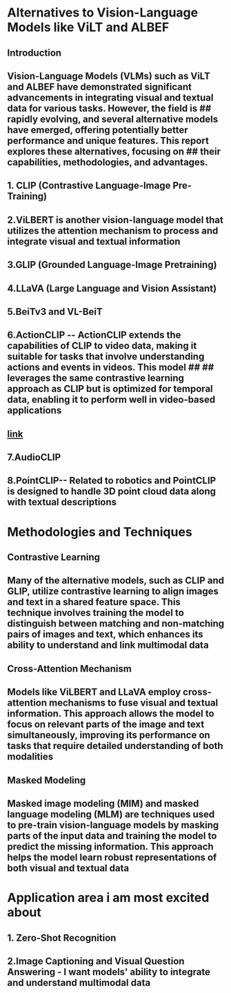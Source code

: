 # Alternatives to Vision-Language Models like ViLT and ALBEF

## Introduction
## Vision-Language Models (VLMs) such as ViLT and ALBEF have demonstrated significant advancements in integrating visual and textual data for various tasks. However, the field is ## rapidly evolving, and several alternative models have emerged, offering potentially better performance and unique features. This report explores these alternatives, focusing on ## their capabilities, methodologies, and advantages.

## 1. CLIP (Contrastive Language-Image Pre-Training)

## 2.ViLBERT is another vision-language model that utilizes the attention mechanism to process and integrate visual and textual information

## 3.GLIP (Grounded Language-Image Pretraining)

## 4.LLaVA (Large Language and Vision Assistant)

## 5.BeiTv3 and VL-BeiT


## 6.ActionCLIP -- ActionCLIP extends the capabilities of CLIP to video data, making it suitable for tasks that involve understanding actions and events in videos. This model ## ## leverages the same contrastive learning approach as CLIP but is optimized for temporal data, enabling it to perform well in video-based applications
## [link](https://github.com/sallymmx/ActionCLIP)

## 7.AudioCLIP

## 8.PointCLIP-- Related to robotics and PointCLIP is designed to handle 3D point cloud data along with textual descriptions

# Methodologies and Techniques
## Contrastive Learning
## Many of the alternative models, such as CLIP and GLIP, utilize contrastive learning to align images and text in a shared feature space. This technique involves training the model to distinguish between matching and non-matching pairs of images and text, which enhances its ability to understand and link multimodal data


## Cross-Attention Mechanism
## Models like ViLBERT and LLaVA employ cross-attention mechanisms to fuse visual and textual information. This approach allows the model to focus on relevant parts of the image and text simultaneously, improving its performance on tasks that require detailed understanding of both modalities 


## Masked Modeling
## Masked image modeling (MIM) and masked language modeling (MLM) are techniques used to pre-train vision-language models by masking parts of the input data and training the model to predict the missing information. This approach helps the model learn robust representations of both visual and textual data 

# Application area i am most excited about 

## 1. Zero-Shot Recognition

## 2.Image Captioning and Visual Question Answering - I want models' ability to integrate and understand multimodal data

